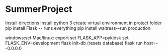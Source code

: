 # SummerProject

Install directions
install python 3
create virtual environment in project folder
pip install Flask -- runs everything
pip install waitress--run production

windows:set Mac/linux: export
set FLASK_APP=pykiosk
set FLASK_ENV=development
flask init-db (resets database)
flask run host=--0.0.0.0